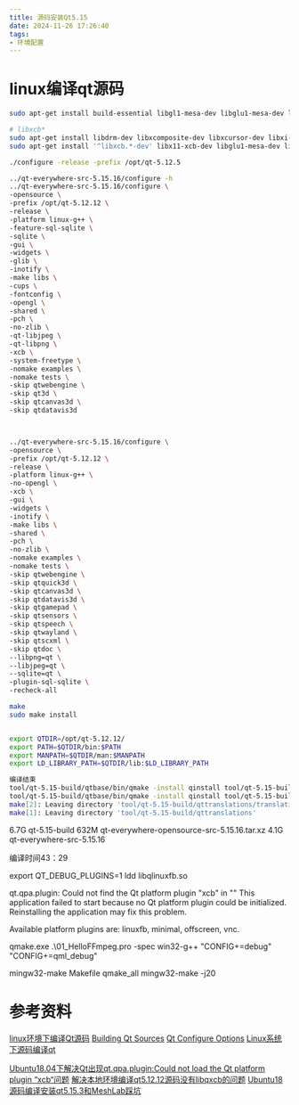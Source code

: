 ```yaml
---
title: 源码安装Qt5.15
date: 2024-11-26 17:26:40
tags:
- 环境配置
---
```


# linux编译qt源码
```bash
sudo apt-get install build-essential libgl1-mesa-dev libglu1-mesa-dev libegl1-mesa-dev freeglut3-dev gperf flex bison -y

# libxcb*
sudo apt-get install libdrm-dev libxcomposite-dev libxcursor-dev libxi-dev libxtst-dev
sudo apt-get install '^libxcb.*-dev' libx11-xcb-dev libglu1-mesa-dev libxrender-dev libxi-dev libxkbcommon-dev libxkbcommon-x11-dev -y # 好用

./configure -release -prefix /opt/qt-5.12.5

../qt-everywhere-src-5.15.16/configure -h
../qt-everywhere-src-5.15.16/configure \
-opensource \
-prefix /opt/qt-5.12.12 \
-release \
-platform linux-g++ \
-feature-sql-sqlite \
-sqlite \
-gui \
-widgets \
-glib \
-inotify \
-make libs \
-cups \
-fontconfig \
-opengl \
-shared \
-pch \
-no-zlib \
-qt-libjpeg \
-qt-libpng \
-xcb \
-system-freetype \
-nomake examples \
-nomake tests \
-skip qtwebengine \
-skip qt3d \
-skip qtcanvas3d \
-skip qtdatavis3d



../qt-everywhere-src-5.15.16/configure \
-opensource \
-prefix /opt/qt-5.12.12 \
-release \
-platform linux-g++ \
-no-opengl \
-xcb \
-gui \
-widgets \
-inotify \
-make libs \
-shared \
-pch \
-no-zlib \
-nomake examples \
-nomake tests \
-skip qtwebengine \
-skip qtquick3d \
-skip qtcanvas3d \
-skip qtdatavis3d \
-skip qtgamepad \
-skip qtsensors \
-skip qtspeech \
-skip qtwayland \
-skip qtscxml \
-skip qtdoc \
--libpng=qt \
--libjpeg=qt \
--sqlite=qt \
-plugin-sql-sqlite \
-recheck-all 

make
sudo make install


export QTDIR=/opt/qt-5.12.12/
export PATH=$QTDIR/bin:$PATH
export MANPATH=$QTDIR/man:$MANPATH
export LD_LIBRARY_PATH=$QTDIR/lib:$LD_LIBRARY_PATH

编译结束
tool/qt-5.15-build/qtbase/bin/qmake -install qinstall tool/qt-5.15-build/qttranslations/translations/qtwebsockets_en.qm /opt/qt-5.12.12/translations/qtwebsockets_en.qm
tool/qt-5.15-build/qtbase/bin/qmake -install qinstall tool/qt-5.15-build/qttranslations/translations/qtxmlpatterns_en.qm /opt/qt-5.12.12/translations/qtxmlpatterns_en.qm
make[2]: Leaving directory 'tool/qt-5.15-build/qttranslations/translations'
make[1]: Leaving directory 'tool/qt-5.15-build/qttranslations'
```
6.7G    qt-5.15-build
632M    qt-everywhere-opensource-src-5.15.16.tar.xz
4.1G    qt-everywhere-src-5.15.16

编译时间43：29


export QT_DEBUG_PLUGINS=1
ldd libqlinuxfb.so

qt.qpa.plugin: Could not find the Qt platform plugin "xcb" in ""
This application failed to start because no Qt platform plugin could be initialized. Reinstalling the application may fix this problem.

Available platform plugins are: linuxfb, minimal, offscreen, vnc.




qmake.exe .\01_HelloFFmpeg.pro -spec win32-g++ "CONFIG+=debug" "CONFIG+=qml_debug"

mingw32-make Makefile qmake_all
mingw32-make -j20

# 参考资料
[linux环境下编译Qt源码](https://blog.csdn.net/weixin_43742643/article/details/102835929)
[Building Qt Sources](https://doc.qt.io/qt-5/build-sources.html)
[Qt Configure Options](https://doc.qt.io/qt-5/configure-options.html)
[Linux系统下源码编译qt](https://www.cnblogs.com/yuanhaoblog/p/18083360)

[Ubuntu18.04下解决Qt出现qt.qpa.plugin:Could not load the Qt platform plugin “xcb“问题](https://www.cnblogs.com/leoking01/p/14803247.html)
[解决本地环境编译qt5.12.12源码没有libqxcb的问题](https://blog.csdn.net/weixin_42148156/article/details/138720548)
[Ubuntu18源码编译安装qt5.15.3和MeshLab踩坑](https://www.cnblogs.com/zxdplay/p/16743328.html)
